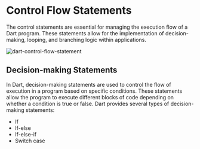 # Control Flow Statements  

The control statements are essential for managing the execution flow of a Dart program. These statements allow for the implementation of decision-making, looping, and branching logic within applications.

![dart-control-flow-statement](https://github.com/user-attachments/assets/0bf41afe-e605-4eb8-9d5f-d751c1be3ae9)

## Decision-making Statements

In Dart, decision-making statements are used to control the flow of execution in a program based on specific conditions. These statements allow the program to execute different blocks of code depending on whether a condition is true or false. Dart provides several types of decision-making statements:

- If
- If-else
- If-else-if
- Switch case 
